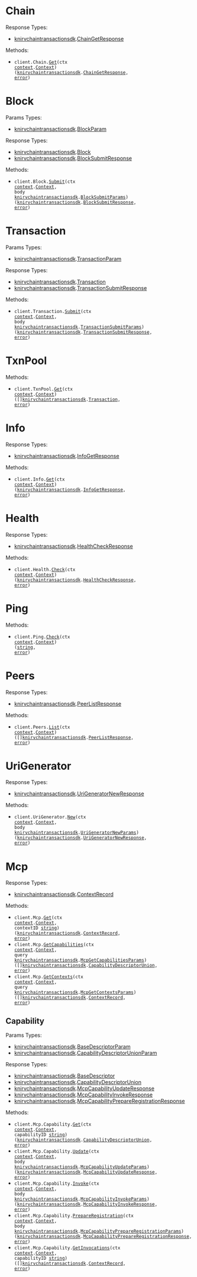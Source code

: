 # Chain

Response Types:

- <a href="https://pkg.go.dev/github.com/cloud-equities/KNIRVCHAIN/sdk/go/transaction">knirvchaintransactionsdk</a>.<a href="https://pkg.go.dev/github.com/cloud-equities/KNIRVCHAIN/sdk/go/transaction#ChainGetResponse">ChainGetResponse</a>

Methods:

- <code title="get /chain">client.Chain.<a href="https://pkg.go.dev/github.com/cloud-equities/KNIRVCHAIN/sdk/go/transaction#ChainService.Get">Get</a>(ctx <a href="https://pkg.go.dev/context">context</a>.<a href="https://pkg.go.dev/context#Context">Context</a>) (<a href="https://pkg.go.dev/github.com/cloud-equities/KNIRVCHAIN/sdk/go/transaction">knirvchaintransactionsdk</a>.<a href="https://pkg.go.dev/github.com/cloud-equities/KNIRVCHAIN/sdk/go/transaction#ChainGetResponse">ChainGetResponse</a>, <a href="https://pkg.go.dev/builtin#error">error</a>)</code>

# Block

Params Types:

- <a href="https://pkg.go.dev/github.com/cloud-equities/KNIRVCHAIN/sdk/go/transaction">knirvchaintransactionsdk</a>.<a href="https://pkg.go.dev/github.com/cloud-equities/KNIRVCHAIN/sdk/go/transaction#BlockParam">BlockParam</a>

Response Types:

- <a href="https://pkg.go.dev/github.com/cloud-equities/KNIRVCHAIN/sdk/go/transaction">knirvchaintransactionsdk</a>.<a href="https://pkg.go.dev/github.com/cloud-equities/KNIRVCHAIN/sdk/go/transaction#Block">Block</a>
- <a href="https://pkg.go.dev/github.com/cloud-equities/KNIRVCHAIN/sdk/go/transaction">knirvchaintransactionsdk</a>.<a href="https://pkg.go.dev/github.com/cloud-equities/KNIRVCHAIN/sdk/go/transaction#BlockSubmitResponse">BlockSubmitResponse</a>

Methods:

- <code title="post /block">client.Block.<a href="https://pkg.go.dev/github.com/cloud-equities/KNIRVCHAIN/sdk/go/transaction#BlockService.Submit">Submit</a>(ctx <a href="https://pkg.go.dev/context">context</a>.<a href="https://pkg.go.dev/context#Context">Context</a>, body <a href="https://pkg.go.dev/github.com/cloud-equities/KNIRVCHAIN/sdk/go/transaction">knirvchaintransactionsdk</a>.<a href="https://pkg.go.dev/github.com/cloud-equities/KNIRVCHAIN/sdk/go/transaction#BlockSubmitParams">BlockSubmitParams</a>) (<a href="https://pkg.go.dev/github.com/cloud-equities/KNIRVCHAIN/sdk/go/transaction">knirvchaintransactionsdk</a>.<a href="https://pkg.go.dev/github.com/cloud-equities/KNIRVCHAIN/sdk/go/transaction#BlockSubmitResponse">BlockSubmitResponse</a>, <a href="https://pkg.go.dev/builtin#error">error</a>)</code>

# Transaction

Params Types:

- <a href="https://pkg.go.dev/github.com/cloud-equities/KNIRVCHAIN/sdk/go/transaction">knirvchaintransactionsdk</a>.<a href="https://pkg.go.dev/github.com/cloud-equities/KNIRVCHAIN/sdk/go/transaction#TransactionParam">TransactionParam</a>

Response Types:

- <a href="https://pkg.go.dev/github.com/cloud-equities/KNIRVCHAIN/sdk/go/transaction">knirvchaintransactionsdk</a>.<a href="https://pkg.go.dev/github.com/cloud-equities/KNIRVCHAIN/sdk/go/transaction#Transaction">Transaction</a>
- <a href="https://pkg.go.dev/github.com/cloud-equities/KNIRVCHAIN/sdk/go/transaction">knirvchaintransactionsdk</a>.<a href="https://pkg.go.dev/github.com/cloud-equities/KNIRVCHAIN/sdk/go/transaction#TransactionSubmitResponse">TransactionSubmitResponse</a>

Methods:

- <code title="post /transaction">client.Transaction.<a href="https://pkg.go.dev/github.com/cloud-equities/KNIRVCHAIN/sdk/go/transaction#TransactionService.Submit">Submit</a>(ctx <a href="https://pkg.go.dev/context">context</a>.<a href="https://pkg.go.dev/context#Context">Context</a>, body <a href="https://pkg.go.dev/github.com/cloud-equities/KNIRVCHAIN/sdk/go/transaction">knirvchaintransactionsdk</a>.<a href="https://pkg.go.dev/github.com/cloud-equities/KNIRVCHAIN/sdk/go/transaction#TransactionSubmitParams">TransactionSubmitParams</a>) (<a href="https://pkg.go.dev/github.com/cloud-equities/KNIRVCHAIN/sdk/go/transaction">knirvchaintransactionsdk</a>.<a href="https://pkg.go.dev/github.com/cloud-equities/KNIRVCHAIN/sdk/go/transaction#TransactionSubmitResponse">TransactionSubmitResponse</a>, <a href="https://pkg.go.dev/builtin#error">error</a>)</code>

# TxnPool

Methods:

- <code title="get /txn_pool">client.TxnPool.<a href="https://pkg.go.dev/github.com/cloud-equities/KNIRVCHAIN/sdk/go/transaction#TxnPoolService.Get">Get</a>(ctx <a href="https://pkg.go.dev/context">context</a>.<a href="https://pkg.go.dev/context#Context">Context</a>) ([]<a href="https://pkg.go.dev/github.com/cloud-equities/KNIRVCHAIN/sdk/go/transaction">knirvchaintransactionsdk</a>.<a href="https://pkg.go.dev/github.com/cloud-equities/KNIRVCHAIN/sdk/go/transaction#Transaction">Transaction</a>, <a href="https://pkg.go.dev/builtin#error">error</a>)</code>

# Info

Response Types:

- <a href="https://pkg.go.dev/github.com/cloud-equities/KNIRVCHAIN/sdk/go/transaction">knirvchaintransactionsdk</a>.<a href="https://pkg.go.dev/github.com/cloud-equities/KNIRVCHAIN/sdk/go/transaction#InfoGetResponse">InfoGetResponse</a>

Methods:

- <code title="get /info">client.Info.<a href="https://pkg.go.dev/github.com/cloud-equities/KNIRVCHAIN/sdk/go/transaction#InfoService.Get">Get</a>(ctx <a href="https://pkg.go.dev/context">context</a>.<a href="https://pkg.go.dev/context#Context">Context</a>) (<a href="https://pkg.go.dev/github.com/cloud-equities/KNIRVCHAIN/sdk/go/transaction">knirvchaintransactionsdk</a>.<a href="https://pkg.go.dev/github.com/cloud-equities/KNIRVCHAIN/sdk/go/transaction#InfoGetResponse">InfoGetResponse</a>, <a href="https://pkg.go.dev/builtin#error">error</a>)</code>

# Health

Response Types:

- <a href="https://pkg.go.dev/github.com/cloud-equities/KNIRVCHAIN/sdk/go/transaction">knirvchaintransactionsdk</a>.<a href="https://pkg.go.dev/github.com/cloud-equities/KNIRVCHAIN/sdk/go/transaction#HealthCheckResponse">HealthCheckResponse</a>

Methods:

- <code title="get /health">client.Health.<a href="https://pkg.go.dev/github.com/cloud-equities/KNIRVCHAIN/sdk/go/transaction#HealthService.Check">Check</a>(ctx <a href="https://pkg.go.dev/context">context</a>.<a href="https://pkg.go.dev/context#Context">Context</a>) (<a href="https://pkg.go.dev/github.com/cloud-equities/KNIRVCHAIN/sdk/go/transaction">knirvchaintransactionsdk</a>.<a href="https://pkg.go.dev/github.com/cloud-equities/KNIRVCHAIN/sdk/go/transaction#HealthCheckResponse">HealthCheckResponse</a>, <a href="https://pkg.go.dev/builtin#error">error</a>)</code>

# Ping

Methods:

- <code title="get /ping">client.Ping.<a href="https://pkg.go.dev/github.com/cloud-equities/KNIRVCHAIN/sdk/go/transaction#PingService.Check">Check</a>(ctx <a href="https://pkg.go.dev/context">context</a>.<a href="https://pkg.go.dev/context#Context">Context</a>) (<a href="https://pkg.go.dev/builtin#string">string</a>, <a href="https://pkg.go.dev/builtin#error">error</a>)</code>

# Peers

Response Types:

- <a href="https://pkg.go.dev/github.com/cloud-equities/KNIRVCHAIN/sdk/go/transaction">knirvchaintransactionsdk</a>.<a href="https://pkg.go.dev/github.com/cloud-equities/KNIRVCHAIN/sdk/go/transaction#PeerListResponse">PeerListResponse</a>

Methods:

- <code title="get /peers">client.Peers.<a href="https://pkg.go.dev/github.com/cloud-equities/KNIRVCHAIN/sdk/go/transaction#PeerService.List">List</a>(ctx <a href="https://pkg.go.dev/context">context</a>.<a href="https://pkg.go.dev/context#Context">Context</a>) ([]<a href="https://pkg.go.dev/github.com/cloud-equities/KNIRVCHAIN/sdk/go/transaction">knirvchaintransactionsdk</a>.<a href="https://pkg.go.dev/github.com/cloud-equities/KNIRVCHAIN/sdk/go/transaction#PeerListResponse">PeerListResponse</a>, <a href="https://pkg.go.dev/builtin#error">error</a>)</code>

# UriGenerator

Response Types:

- <a href="https://pkg.go.dev/github.com/cloud-equities/KNIRVCHAIN/sdk/go/transaction">knirvchaintransactionsdk</a>.<a href="https://pkg.go.dev/github.com/cloud-equities/KNIRVCHAIN/sdk/go/transaction#UriGeneratorNewResponse">UriGeneratorNewResponse</a>

Methods:

- <code title="post /uriGenerator">client.UriGenerator.<a href="https://pkg.go.dev/github.com/cloud-equities/KNIRVCHAIN/sdk/go/transaction#UriGeneratorService.New">New</a>(ctx <a href="https://pkg.go.dev/context">context</a>.<a href="https://pkg.go.dev/context#Context">Context</a>, body <a href="https://pkg.go.dev/github.com/cloud-equities/KNIRVCHAIN/sdk/go/transaction">knirvchaintransactionsdk</a>.<a href="https://pkg.go.dev/github.com/cloud-equities/KNIRVCHAIN/sdk/go/transaction#UriGeneratorNewParams">UriGeneratorNewParams</a>) (<a href="https://pkg.go.dev/github.com/cloud-equities/KNIRVCHAIN/sdk/go/transaction">knirvchaintransactionsdk</a>.<a href="https://pkg.go.dev/github.com/cloud-equities/KNIRVCHAIN/sdk/go/transaction#UriGeneratorNewResponse">UriGeneratorNewResponse</a>, <a href="https://pkg.go.dev/builtin#error">error</a>)</code>

# Mcp

Response Types:

- <a href="https://pkg.go.dev/github.com/cloud-equities/KNIRVCHAIN/sdk/go/transaction">knirvchaintransactionsdk</a>.<a href="https://pkg.go.dev/github.com/cloud-equities/KNIRVCHAIN/sdk/go/transaction#ContextRecord">ContextRecord</a>

Methods:

- <code title="get /mcp/context/{context_id}">client.Mcp.<a href="https://pkg.go.dev/github.com/cloud-equities/KNIRVCHAIN/sdk/go/transaction#McpService.Get">Get</a>(ctx <a href="https://pkg.go.dev/context">context</a>.<a href="https://pkg.go.dev/context#Context">Context</a>, contextID <a href="https://pkg.go.dev/builtin#string">string</a>) (<a href="https://pkg.go.dev/github.com/cloud-equities/KNIRVCHAIN/sdk/go/transaction">knirvchaintransactionsdk</a>.<a href="https://pkg.go.dev/github.com/cloud-equities/KNIRVCHAIN/sdk/go/transaction#ContextRecord">ContextRecord</a>, <a href="https://pkg.go.dev/builtin#error">error</a>)</code>
- <code title="get /mcp/capabilities">client.Mcp.<a href="https://pkg.go.dev/github.com/cloud-equities/KNIRVCHAIN/sdk/go/transaction#McpService.GetCapabilities">GetCapabilities</a>(ctx <a href="https://pkg.go.dev/context">context</a>.<a href="https://pkg.go.dev/context#Context">Context</a>, query <a href="https://pkg.go.dev/github.com/cloud-equities/KNIRVCHAIN/sdk/go/transaction">knirvchaintransactionsdk</a>.<a href="https://pkg.go.dev/github.com/cloud-equities/KNIRVCHAIN/sdk/go/transaction#McpGetCapabilitiesParams">McpGetCapabilitiesParams</a>) ([]<a href="https://pkg.go.dev/github.com/cloud-equities/KNIRVCHAIN/sdk/go/transaction">knirvchaintransactionsdk</a>.<a href="https://pkg.go.dev/github.com/cloud-equities/KNIRVCHAIN/sdk/go/transaction#CapabilityDescriptorUnion">CapabilityDescriptorUnion</a>, <a href="https://pkg.go.dev/builtin#error">error</a>)</code>
- <code title="get /mcp/contexts">client.Mcp.<a href="https://pkg.go.dev/github.com/cloud-equities/KNIRVCHAIN/sdk/go/transaction#McpService.GetContexts">GetContexts</a>(ctx <a href="https://pkg.go.dev/context">context</a>.<a href="https://pkg.go.dev/context#Context">Context</a>, query <a href="https://pkg.go.dev/github.com/cloud-equities/KNIRVCHAIN/sdk/go/transaction">knirvchaintransactionsdk</a>.<a href="https://pkg.go.dev/github.com/cloud-equities/KNIRVCHAIN/sdk/go/transaction#McpGetContextsParams">McpGetContextsParams</a>) ([]<a href="https://pkg.go.dev/github.com/cloud-equities/KNIRVCHAIN/sdk/go/transaction">knirvchaintransactionsdk</a>.<a href="https://pkg.go.dev/github.com/cloud-equities/KNIRVCHAIN/sdk/go/transaction#ContextRecord">ContextRecord</a>, <a href="https://pkg.go.dev/builtin#error">error</a>)</code>

## Capability

Params Types:

- <a href="https://pkg.go.dev/github.com/cloud-equities/KNIRVCHAIN/sdk/go/transaction">knirvchaintransactionsdk</a>.<a href="https://pkg.go.dev/github.com/cloud-equities/KNIRVCHAIN/sdk/go/transaction#BaseDescriptorParam">BaseDescriptorParam</a>
- <a href="https://pkg.go.dev/github.com/cloud-equities/KNIRVCHAIN/sdk/go/transaction">knirvchaintransactionsdk</a>.<a href="https://pkg.go.dev/github.com/cloud-equities/KNIRVCHAIN/sdk/go/transaction#CapabilityDescriptorUnionParam">CapabilityDescriptorUnionParam</a>

Response Types:

- <a href="https://pkg.go.dev/github.com/cloud-equities/KNIRVCHAIN/sdk/go/transaction">knirvchaintransactionsdk</a>.<a href="https://pkg.go.dev/github.com/cloud-equities/KNIRVCHAIN/sdk/go/transaction#BaseDescriptor">BaseDescriptor</a>
- <a href="https://pkg.go.dev/github.com/cloud-equities/KNIRVCHAIN/sdk/go/transaction">knirvchaintransactionsdk</a>.<a href="https://pkg.go.dev/github.com/cloud-equities/KNIRVCHAIN/sdk/go/transaction#CapabilityDescriptorUnion">CapabilityDescriptorUnion</a>
- <a href="https://pkg.go.dev/github.com/cloud-equities/KNIRVCHAIN/sdk/go/transaction">knirvchaintransactionsdk</a>.<a href="https://pkg.go.dev/github.com/cloud-equities/KNIRVCHAIN/sdk/go/transaction#McpCapabilityUpdateResponse">McpCapabilityUpdateResponse</a>
- <a href="https://pkg.go.dev/github.com/cloud-equities/KNIRVCHAIN/sdk/go/transaction">knirvchaintransactionsdk</a>.<a href="https://pkg.go.dev/github.com/cloud-equities/KNIRVCHAIN/sdk/go/transaction#McpCapabilityInvokeResponse">McpCapabilityInvokeResponse</a>
- <a href="https://pkg.go.dev/github.com/cloud-equities/KNIRVCHAIN/sdk/go/transaction">knirvchaintransactionsdk</a>.<a href="https://pkg.go.dev/github.com/cloud-equities/KNIRVCHAIN/sdk/go/transaction#McpCapabilityPrepareRegistrationResponse">McpCapabilityPrepareRegistrationResponse</a>

Methods:

- <code title="get /mcp/capability/{capability_id}">client.Mcp.Capability.<a href="https://pkg.go.dev/github.com/cloud-equities/KNIRVCHAIN/sdk/go/transaction#McpCapabilityService.Get">Get</a>(ctx <a href="https://pkg.go.dev/context">context</a>.<a href="https://pkg.go.dev/context#Context">Context</a>, capabilityID <a href="https://pkg.go.dev/builtin#string">string</a>) (<a href="https://pkg.go.dev/github.com/cloud-equities/KNIRVCHAIN/sdk/go/transaction">knirvchaintransactionsdk</a>.<a href="https://pkg.go.dev/github.com/cloud-equities/KNIRVCHAIN/sdk/go/transaction#CapabilityDescriptorUnion">CapabilityDescriptorUnion</a>, <a href="https://pkg.go.dev/builtin#error">error</a>)</code>
- <code title="post /mcp/capability/update">client.Mcp.Capability.<a href="https://pkg.go.dev/github.com/cloud-equities/KNIRVCHAIN/sdk/go/transaction#McpCapabilityService.Update">Update</a>(ctx <a href="https://pkg.go.dev/context">context</a>.<a href="https://pkg.go.dev/context#Context">Context</a>, body <a href="https://pkg.go.dev/github.com/cloud-equities/KNIRVCHAIN/sdk/go/transaction">knirvchaintransactionsdk</a>.<a href="https://pkg.go.dev/github.com/cloud-equities/KNIRVCHAIN/sdk/go/transaction#McpCapabilityUpdateParams">McpCapabilityUpdateParams</a>) (<a href="https://pkg.go.dev/github.com/cloud-equities/KNIRVCHAIN/sdk/go/transaction">knirvchaintransactionsdk</a>.<a href="https://pkg.go.dev/github.com/cloud-equities/KNIRVCHAIN/sdk/go/transaction#McpCapabilityUpdateResponse">McpCapabilityUpdateResponse</a>, <a href="https://pkg.go.dev/builtin#error">error</a>)</code>
- <code title="post /mcp/capability/invoke">client.Mcp.Capability.<a href="https://pkg.go.dev/github.com/cloud-equities/KNIRVCHAIN/sdk/go/transaction#McpCapabilityService.Invoke">Invoke</a>(ctx <a href="https://pkg.go.dev/context">context</a>.<a href="https://pkg.go.dev/context#Context">Context</a>, body <a href="https://pkg.go.dev/github.com/cloud-equities/KNIRVCHAIN/sdk/go/transaction">knirvchaintransactionsdk</a>.<a href="https://pkg.go.dev/github.com/cloud-equities/KNIRVCHAIN/sdk/go/transaction#McpCapabilityInvokeParams">McpCapabilityInvokeParams</a>) (<a href="https://pkg.go.dev/github.com/cloud-equities/KNIRVCHAIN/sdk/go/transaction">knirvchaintransactionsdk</a>.<a href="https://pkg.go.dev/github.com/cloud-equities/KNIRVCHAIN/sdk/go/transaction#McpCapabilityInvokeResponse">McpCapabilityInvokeResponse</a>, <a href="https://pkg.go.dev/builtin#error">error</a>)</code>
- <code title="post /mcp/capability/prepare_registration">client.Mcp.Capability.<a href="https://pkg.go.dev/github.com/cloud-equities/KNIRVCHAIN/sdk/go/transaction#McpCapabilityService.PrepareRegistration">PrepareRegistration</a>(ctx <a href="https://pkg.go.dev/context">context</a>.<a href="https://pkg.go.dev/context#Context">Context</a>, body <a href="https://pkg.go.dev/github.com/cloud-equities/KNIRVCHAIN/sdk/go/transaction">knirvchaintransactionsdk</a>.<a href="https://pkg.go.dev/github.com/cloud-equities/KNIRVCHAIN/sdk/go/transaction#McpCapabilityPrepareRegistrationParams">McpCapabilityPrepareRegistrationParams</a>) (<a href="https://pkg.go.dev/github.com/cloud-equities/KNIRVCHAIN/sdk/go/transaction">knirvchaintransactionsdk</a>.<a href="https://pkg.go.dev/github.com/cloud-equities/KNIRVCHAIN/sdk/go/transaction#McpCapabilityPrepareRegistrationResponse">McpCapabilityPrepareRegistrationResponse</a>, <a href="https://pkg.go.dev/builtin#error">error</a>)</code>
- <code title="get /mcp/capability/{capability_id}/invocations">client.Mcp.Capability.<a href="https://pkg.go.dev/github.com/cloud-equities/KNIRVCHAIN/sdk/go/transaction#McpCapabilityService.GetInvocations">GetInvocations</a>(ctx <a href="https://pkg.go.dev/context">context</a>.<a href="https://pkg.go.dev/context#Context">Context</a>, capabilityID <a href="https://pkg.go.dev/builtin#string">string</a>) ([]<a href="https://pkg.go.dev/github.com/cloud-equities/KNIRVCHAIN/sdk/go/transaction">knirvchaintransactionsdk</a>.<a href="https://pkg.go.dev/github.com/cloud-equities/KNIRVCHAIN/sdk/go/transaction#ContextRecord">ContextRecord</a>, <a href="https://pkg.go.dev/builtin#error">error</a>)</code>
